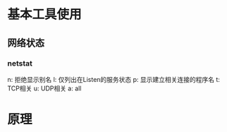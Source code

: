 # 基本工具使用

## 网络状态

### netstat

n: 拒绝显示别名
l: 仅列出在Listen的服务状态
p: 显示建立相关连接的程序名
t: TCP相关
u: UDP相关
a: all

# 原理
